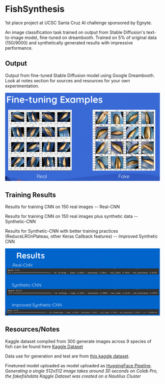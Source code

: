 # FishSynthesis
1st place project at UCSC Santa Cruz AI challenge sponsored by Egnyte. 

An image classification task trained on output from Stable Diffusion's text-to-image model, fine-tuned on dreambooth. Trained on 5% of original data (150/9000) and synthetically generated results with impressive performance.

## Output
Output from fine-tuned Stable Diffusion model using Google Dreambooth. Look at notes section for sources and resources for your own experimentation. 

![Real vs Fake Images](real-fake-compare.jpeg)

## Training Results
Results for training CNN on 150 real images -- Real-CNN

Results for training CNN on 150 real images plus synthetic data -- Synthetic-CNN

Results for Synthetic-CNN with better training practices (ReduceLROnPlateau, other Keras Callback features) -- Improved Synthetic CNN

![Results](results.png)

## Resources/Notes

Kaggle dataset compiled from 300 generate images across 9 species of fish can be found here [Kaggle Dataset](https://www.kaggle.com/datasets/arnavkartikeya/fakefishdata)

Data use for generation and test are from [this kaggle dataset](https://www.kaggle.com/datasets/crowww/a-large-scale-fish-dataset).

Finetuned model uploaded as model uploaded as [HuggingFace Pipeline](https://huggingface.co/arnavkartikeya/fakedmarinedata). *Generating a single 512x512 image takes around 30 seconds on Colab Pro, the fakefishdata Kaggle Dataset was created on a Nautilus Cluster*

